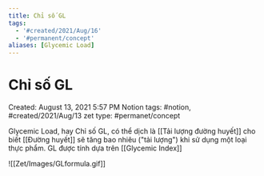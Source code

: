 ```yaml
---
title: Chỉ số GL
tags:
  - '#created/2021/Aug/16'
  - '#permanent/concept'
aliases: [Glycemic Load]
---
```


# Chỉ số GL

Created: August 13, 2021 5:57 PM
Notion tags: #notion, #created/2021/Aug/13
zet type: #permanet/concept

Glycemic Load, hay Chỉ số GL, có thể dịch là [[Tải lượng đường huyết]] cho biết [[Đường huyết]] sẽ tăng bao nhiêu ("tải lượng") khi sử dụng một loại thực phẩm. GL được tính dựa trên [[Glycemic Index]] 

![[Zet/Images/GLformula.gif]]